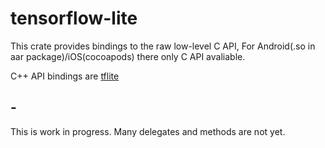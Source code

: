 # tensorflow-lite

This crate provides bindings to the raw low-level C API, For Android(.so in aar package)/iOS(cocoapods) there only C
API avaliable.

C++ API bindings are [tflite](https://docs.rs/crate/tflite)

## -
This is work in progress.
Many delegates and methods are not yet.
